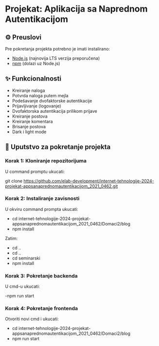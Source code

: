 # Projekat: Aplikacija sa Naprednom Autentikacijom

## ⚙️ Preuslovi

Pre pokretanja projekta potrebno je imati instalirano:

- [Node.js](https://nodejs.org/) (najnovija LTS verzija preporučena)
-  [npm](https://www.npmjs.com/) (dolazi uz Node.js)  

## ✨ Funkcionalnosti

- Kreiranje naloga
- Potvrda naloga putem mejla
- Podešavanje dvofaktorske autentikacije
- Prijavljivanje (logovanje)
- Dvofaktorska autentikacija prilikom prijave
- Kreiranje postova
- Kreiranje komentara
- Brisanje postova
- Dark i light mode

## 🚀 Uputstvo za pokretanje projekta

### Korak 1: Kloniranje repozitorijuma
U command promptu ukucati:

git clone https://github.com/elab-development/internet-tehnologije-2024-projekat-appsanaprednomautentikacijom_2021_0462.git

### Korak 2: Instaliranje zavisnosti

U okviru command prompta ukucati:

- cd internet-tehnologije-2024-projekat-appsanaprednomautentikacijom_2021_0462/Domaci2/blog
- npm install

Zatim:
- cd ..
- cd ..
- cd seminarski
- npm install


### Korak 3: Pokretanje backenda

U cmd-u ukucati:

-npm run start

### Korak 4: Pokretanje frontenda

Otvoriti novi cmd i ukucati:

- cd internet-tehnologije-2024-projekat-appsanaprednomautentikacijom_2021_0462/Domaci2/blog
- npm run start

